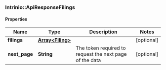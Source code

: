 ### Intrinio::ApiResponseFilings

#### Properties
Name | Type | Description | Notes
------------ | ------------- | ------------- | -------------
**filings** | [**Array&lt;Filing&gt;**](Filing.md) |  | [optional] 
**next_page** | **String** | The token required to request the next page of the data | [optional] 


